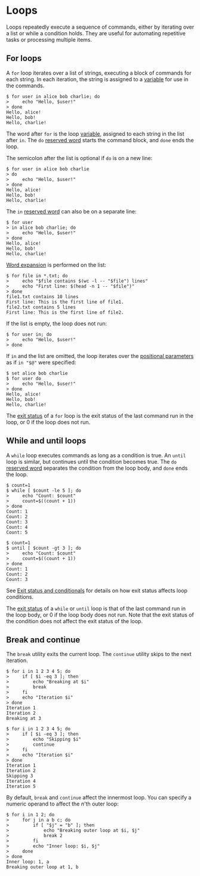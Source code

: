 # Loops

Loops repeatedly execute a sequence of commands, either by iterating over a list or while a condition holds. They are useful for automating repetitive tasks or processing multiple items.

## For loops

A `for` loop iterates over a list of strings, executing a block of commands for each string. In each iteration, the string is assigned to a [variable] for use in the commands.

```shell
$ for user in alice bob charlie; do
>     echo "Hello, $user!"
> done
Hello, alice!
Hello, bob!
Hello, charlie!
```

The word after `for` is the loop [variable], assigned to each string in the list after `in`. The `do` [reserved word] starts the command block, and `done` ends the loop.

The semicolon after the list is optional if `do` is on a new line:

```shell
$ for user in alice bob charlie
> do
>     echo "Hello, $user!"
> done
Hello, alice!
Hello, bob!
Hello, charlie!
```

The `in` [reserved word] can also be on a separate line:

```shell
$ for user
> in alice bob charlie; do
>     echo "Hello, $user!"
> done
Hello, alice!
Hello, bob!
Hello, charlie!
```

[Word expansion](../words/index.html#word-expansion) is performed on the list:

```shell,no_run
$ for file in *.txt; do
>     echo "$file contains $(wc -l -- "$file") lines"
>     echo "First line: $(head -n 1 -- "$file")"
> done
file1.txt contains 10 lines
First line: This is the first line of file1.
file2.txt contains 5 lines
First line: This is the first line of file2.
```

If the list is empty, the loop does not run:

```shell
$ for user in; do
>     echo "Hello, $user!"
> done
```

If `in` and the list are omitted, the loop iterates over the [positional parameters](../parameters/positional.md) as if `in "$@"` were specified:

```shell
$ set alice bob charlie
$ for user do
>     echo "Hello, $user!"
> done
Hello, alice!
Hello, bob!
Hello, charlie!
```

The [exit status] of a `for` loop is the exit status of the last command run in the loop, or 0 if the loop does not run.

## While and until loops

A `while` loop executes commands as long as a condition is true. An `until` loop is similar, but continues until the condition becomes true. The `do` [reserved word] separates the condition from the loop body, and `done` ends the loop.

```shell
$ count=1
$ while [ $count -le 5 ]; do
>     echo "Count: $count"
>     count=$((count + 1))
> done
Count: 1
Count: 2
Count: 3
Count: 4
Count: 5
```

```shell
$ count=1
$ until [ $count -gt 3 ]; do
>     echo "Count: $count"
>     count=$((count + 1))
> done
Count: 1
Count: 2
Count: 3
```

See [Exit status and conditionals](exit_status.md) for details on how exit status affects loop conditions.

The [exit status] of a `while` or `until` loop is that of the last command run in the loop body, or 0 if the loop body does not run. Note that the exit status of the condition does not affect the exit status of the loop.

## Break and continue

The `break` utility exits the current loop. The `continue` utility skips to the next iteration.

```shell
$ for i in 1 2 3 4 5; do
>     if [ $i -eq 3 ]; then
>         echo "Breaking at $i"
>         break
>     fi
>     echo "Iteration $i"
> done
Iteration 1
Iteration 2
Breaking at 3
```

```shell
$ for i in 1 2 3 4 5; do
>     if [ $i -eq 3 ]; then
>         echo "Skipping $i"
>         continue
>     fi
>     echo "Iteration $i"
> done
Iteration 1
Iteration 2
Skipping 3
Iteration 4
Iteration 5
```

By default, `break` and `continue` affect the innermost loop. You can specify a numeric operand to affect the *n*'th outer loop:

```shell
$ for i in 1 2; do
>     for j in a b c; do
>         if [ "$j" = "b" ]; then
>             echo "Breaking outer loop at $i, $j"
>             break 2
>         fi
>         echo "Inner loop: $i, $j"
>     done
> done
Inner loop: 1, a
Breaking outer loop at 1, b
```

[exit status]: exit_status.md
[reserved word]: ../words/keywords.md
[variable]: ../parameters/variables.md
